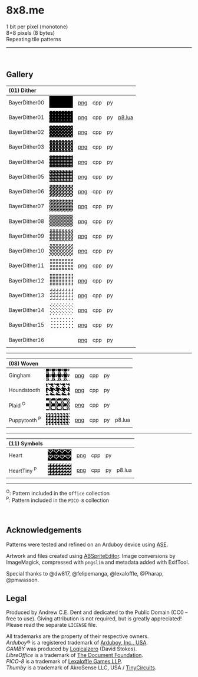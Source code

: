 # 8x8.me

1 bit per pixel (monotone)  
8×8 pixels (8 bytes)  
Repeating tile patterns  

---


<br>


## Gallery

| (01) Dither  ||||||
| :--- | :---: | :---: | :---: | :---: | :---: |
| BayerDither00 | ![](/previews/BayerDither00.png) | [png](/01-Dither/png/BayerDither00.png) | cpp | py |
| BayerDither01 | ![](/previews/BayerDither01.png) | [png](/01-Dither/png/BayerDither01.png) | cpp | py | [p8.lua](https://github.com/ace-dent/8x8.me/blob/2422c80356c574398278a19a280514db1ad3a875/01-Dither/dither.p8.lua#L5)
| BayerDither02 | ![](/previews/BayerDither02.png) | [png](/01-Dither/png/BayerDither02.png) | cpp | py |
| BayerDither03 | ![](/previews/BayerDither03.png) | [png](/01-Dither/png/BayerDither03.png) | cpp | py |
| BayerDither04 | ![](/previews/BayerDither04.png) | [png](/01-Dither/png/BayerDither04.png) | cpp | py |
| BayerDither05 | ![](/previews/BayerDither05.png) | [png](/01-Dither/png/BayerDither05.png) | cpp | py |
| BayerDither06 | ![](/previews/BayerDither06.png) | [png](/01-Dither/png/BayerDither06.png) | cpp | py |
| BayerDither07 | ![](/previews/BayerDither07.png) | [png](/01-Dither/png/BayerDither07.png) | cpp | py |
| BayerDither08 | ![](/previews/BayerDither08.png) | [png](/01-Dither/png/BayerDither08.png) | cpp | py |
| BayerDither09 | ![](/previews/BayerDither09.png) | [png](/01-Dither/png/BayerDither09.png) | cpp | py |
| BayerDither10 | ![](/previews/BayerDither10.png) | [png](/01-Dither/png/BayerDither10.png) | cpp | py |
| BayerDither11 | ![](/previews/BayerDither11.png) | [png](/01-Dither/png/BayerDither11.png) | cpp | py |
| BayerDither12 | ![](/previews/BayerDither12.png) | [png](/01-Dither/png/BayerDither12.png) | cpp | py |
| BayerDither13 | ![](/previews/BayerDither13.png) | [png](/01-Dither/png/BayerDither13.png) | cpp | py |
| BayerDither14 | ![](/previews/BayerDither14.png) | [png](/01-Dither/png/BayerDither14.png) | cpp | py |
| BayerDither15 | ![](/previews/BayerDither15.png) | [png](/01-Dither/png/BayerDither15.png) | cpp | py |
| BayerDither16 | ![](/previews/BayerDither16.png) | [png](/01-Dither/png/BayerDither16.png) | cpp | py |


---

| (08) Woven ||||||
| :--- | :---: | :---: | :---: | :---: | :---: |
| Gingham | ![](/previews/Gingham.png) | [png](/08-Woven/png/Gingham.png) | cpp | py |
| Houndstooth | ![](/previews/Houndstooth.png) | [png](/08-Woven/png/Houndstooth.png) | cpp | py |
| Plaid <sup>O</sup>| ![](/previews/Plaid.png) | [png](/08-Woven/png/Plaid.png) | cpp | py |
| Puppytooth <sup>P</sup>| ![](/previews/Puppytooth.png) | [png](/08-Woven/png/Puppytooth.png) | cpp | py | p8.lua

---

| (11) Symbols ||||||
| :--- | :---: | :---: | :---: | :---: | :---: |
| Heart | ![](/previews/Heart.png) | [png](/11-Symbols/png/Heart.png) | cpp | py |
| HeartTiny <sup>P</sup>| ![](/previews/HeartTiny.png) | [png](/11-Symbols/png/HeartTiny.png) | cpp | py | p8.lua

---

<sup>O</sup>: Pattern included in the `Office` collection  
<sup>P</sup>: Pattern included in the `PICO-8` collection

<br>


## Acknowledgements

Patterns were tested and refined on an Arduboy device using [ASE](https://github.com/pmwasson/ASE). 

Artwork and files created using [ABSpriteEditor](https://github.com/Pharap/ABSpriteEditor). Image conversions by ImageMagick, compressed with `pngslim` and metadata added with ExifTool.

Special thanks to @dw817, @felipemanga, @lexaloffle, @Pharap, @pmwasson.

## Legal
Produced by Andrew C.E. Dent and dedicated to the Public Domain (CC0 – free to use). Giving attribution is not required, but is greatly appreciated! Please read the separate `LICENSE` file.

All trademarks are the property of their respective owners.  
*Arduboy*® is a registered trademark of [Arduboy, Inc., USA](https://www.arduboy.com).  
*GAMBY* was produced by [Logicalzero](http://logicalzero.com/gamby/) (David Stokes).  
*LibreOffice* is a trademark of [The Document Foundation](https://www.libreoffice.org).  
*PICO-8*  is a trademark of [Lexaloffle Games LLP](https://www.pico-8.com).  
*Thumby* is a trademark of AkroSense LLC, USA / [TinyCircuits](https://thumby.us).